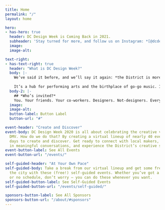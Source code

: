 ```yaml
---
title: Home
permalink: "/"
layout: home

hero:
- has-hero: true
  header: DC Design Week is Coming Back in 2021.
  subheader: 'Stay turned for more, and follow us on Instagram: *[@dcdesignweek](https://www.instagram.com/dcdesignweek/)*.'
  image:
  image-alt:

text-right:
- has-text-right: true
  header: "What is DC Design Week?"
  body: |-
    We’ve said it before, and we’ll say it again: *the District is more than just politics*.
    
    It’s a hub for performing arts and the birthplace of go-go music. It’s full of art and artists. It’s the diverse city that gives us energy and perspective. *We’re here to remind everyone that the DMV is full of people who possess that creative magic that leaves us all inspired*.
  body-2: |-
    ## *Who’s invited?*
    You. Your friends. Your co-workers. Designers. Not-designers. Everything-in-between. *Anyone and everyone is welcome*. We’re celebrating the creative voices of the DMV, and we want you to join us.
  image:
  image-alt:
  button-label: Button Label
  button-url: "#"

event-header: "Create and Discover"
event-body: DC Design Week 2020 is all about celebrating the creative voices in the
  DMV. How do we do that? By creating a virtual lineup of nearly 40 events over 8
  days to create and discover. Get ready to connect with local makers, Immerse yourself
  in meaningful conversations, and experience the District’s creative spirit.
event-button-label: See All Events
event-button-url: "/events/"

self-guided-header: "At Your Own Pace"
self-guided-body: Take a break from our virtual lineup and get some fresh air by exploring
  the city with these (free!) self-guided events. Whether you’ve got a busy schedule
  or no schedule, don’t worry — you can do these whenever you want.
self-guided-button-label: See Self-Guided Events
self-guided-button-url: "/events/self-guided/"

sponsors-button-label: See All Sponsors
sponsors-button-url: "/about/#sponsors"
---
```



